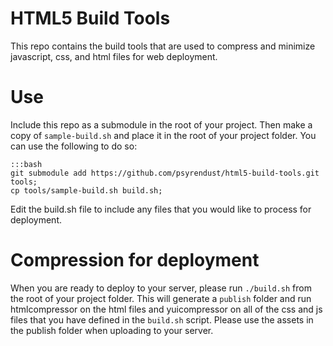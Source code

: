 # HTML5 Build Tools

This repo contains the build tools that are used to compress and minimize javascript, css, and html files for web deployment.

# Use

Include this repo as a submodule in the root of your project. Then make a copy of `sample-build.sh` and place it in the root of your project folder. You can use the following to do so:

	:::bash
	git submodule add https://github.com/psyrendust/html5-build-tools.git tools;
	cp tools/sample-build.sh build.sh;

Edit the build.sh file to include any files that you would like to process for deployment.

# Compression for deployment

When you are ready to deploy to your server, please run `./build.sh` from the root of your project folder. This will generate a `publish` folder and run htmlcompressor on the html files and yuicompressor on all of the css and js files that you have defined in the `build.sh` script. Please use the assets in the publish folder when uploading to your server.